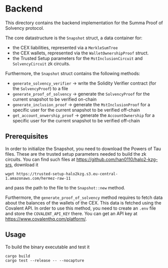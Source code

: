 # Backend

This directory contains the backend implementation for the Summa Proof of Solvency protocol. 

The core datastructure is the `Snapshot` struct, a data container for:

- the CEX liabilities, represented via a `MerkleSumTree`
- the CEX wallets, represented via the `WalletOwnershipProof` struct.
- the Trusted Setup parameters for the `MstInclusionCircuit` and `SolvencyCircuit` zk circuits.

Furthermore, the `Snapshot` struct contains the following methods:

- `generate_solvency_verifier` -> write the Solidity Verifier contract (for the `SolvencyProof`) to a file
- `generate_proof_of_solvency` -> generate the `SolvencyProof` for the current snapshot to be verified on-chain
- `generate_inclusion_proof` -> generate the `MstInclusionProof` for a specific user for the current snapshot to be verified off-chain
- `get_account_onwership_proof` -> generate the `AccountOwnership` for a specific user for the current snapshot to be verified off-chain


## Prerequisites

In order to initialize the Snapshot, you need to download the Powers of Tau files. These are the trusted setup parameters needed to build the zk circuits. You can find such files at https://github.com/han0110/halo2-kzg-srs, download it 

```
wget https://trusted-setup-halo2kzg.s3.eu-central-1.amazonaws.com/hermez-raw-11
```

and pass the path to the file to the `Snapshot::new` method.

Furthermore, the `generate_proof_of_solvency` method requires to fetch data about the balances of the wallets of the CEX. This data is fetched using the Covalent API. In order to use this method, you need to create an `.env` file and store the `COVALENT_API_KEY` there. You can get an API key at https://www.covalenthq.com/platform/.

## Usage

To build the binary executable and test it

```
cargo build
cargo test --release -- --nocapture
```

